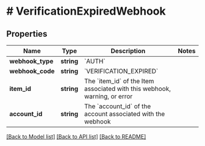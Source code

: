 # # VerificationExpiredWebhook

## Properties

Name | Type | Description | Notes
------------ | ------------- | ------------- | -------------
**webhook_type** | **string** | &#x60;AUTH&#x60; |
**webhook_code** | **string** | &#x60;VERIFICATION_EXPIRED&#x60; |
**item_id** | **string** | The &#x60;item_id&#x60; of the Item associated with this webhook, warning, or error |
**account_id** | **string** | The &#x60;account_id&#x60; of the account associated with the webhook |

[[Back to Model list]](../../README.md#models) [[Back to API list]](../../README.md#endpoints) [[Back to README]](../../README.md)
